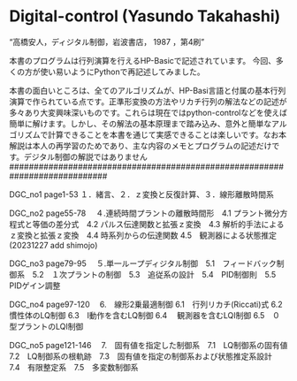 # Digital-control (Yasundo Takahashi)
“高橋安人，ディジタル制御，岩波書店， 1987 ，第4刷”


本書のプログラムは行列演算を行えるHP-Basicで記述されています。
今回、多くの方が使い易いようにPythonで再記述してみました。

本書の面白いところは、全てのアルゴリズムが、HP-Basi言語と付属の基本行列演算で作られている点です。正準形変換の方法やリカチ行列の解法などの記述が多々あり大変興味深いものです。これらは現在ではpython-controlなどを使えば簡単に解けます。しかし、その解法の基本原理まで踏み込み、意外と簡単なアルゴリズムで計算できることを本書を通じて実感できることは楽しいです。なお本解説は本人の再学習のためであり、主な内容のメモとプログラムの記述だけです。デジタル制御の解説ではありません
############################################################################

DGC_no1 page1-53
１．緒言、２．ｚ変換と反復計算、３．線形離散時間系
  
DGC_no2 page55-78　
４.連続時間プラントの離散時間形　4.1 プラント微分方程式と等価の差分式　4.2 パルス伝達関数と拡張ｚ変換　4.3 解析的手法によるｚ変換と拡張ｚ変換　4.4 時系列からの伝達関数 4.5　観測器による状態推定
(20231227 add shimojo)

  
DGC_no3 page79-95　
５.単一ループディジタル制御　5.1　フィードバック制御系　5.2　１次プラントの制御　5.3　追従系の設計　5.4　PID制御則　5.5　PIDゲイン調整


DGC_no4 page97-120　
6.　線形2乗最適制御 6.1　行列リカチ(Riccati)式 6.2　慣性体のLQ制御 6.3　I動作を含むLQ制御 6.4　 観測器を含むLQI制御 6.5　０型プラントのLQI制御


DGC_no5 page121-146　
7.　固有値を指定した制御系　7.1　LQ制御系の固有値　7.2　LQ制御系の根軌跡　7.3　固有値を指定の制御系および状態推定系設計　7.4　有限整定系　7.5　多変数制御系







